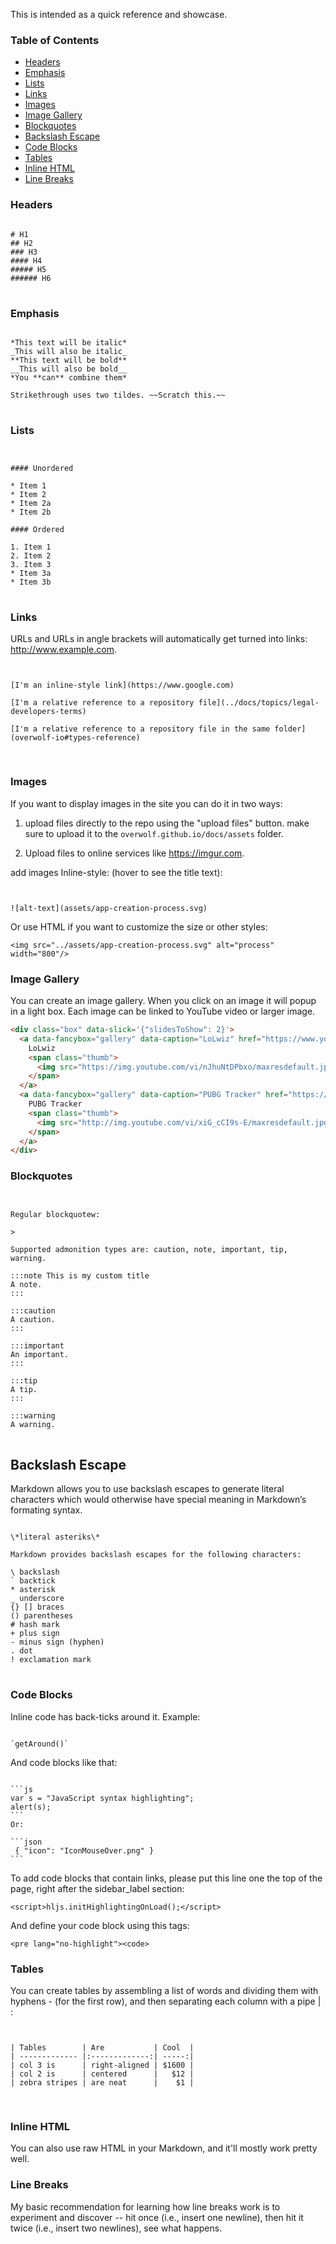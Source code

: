 This is intended as a quick reference and showcase.

### Table of Contents
* [Headers](#headers)
* [Emphasis](#emphasis)
* [Lists](#lists)
* [Links](#links)
* [Images](#images)
* [Image Gallery](#image-gallery)
* [Blockquotes](#blockquotes)
* [Backslash Escape](#backslash-escape)
* [Code Blocks](#code-blocks)
* [Tables](#tables)
* [Inline HTML](#inline-html)
* [Line Breaks](#line-breaks)

### Headers

<pre lang="no-highlight">
<code>
# H1
## H2
### H3
#### H4
##### H5
###### H6
</code>
</pre>

### Emphasis

<pre lang="no-highlight">
<code>
*This text will be italic*
_This will also be italic_
**This text will be bold**
__This will also be bold__
*You **can** combine them*

Strikethrough uses two tildes. ~~Scratch this.~~
</code>
</pre>

### Lists

<pre lang="no-highlight">
<code>

#### Unordered

* Item 1
* Item 2
* Item 2a
* Item 2b

#### Ordered

1. Item 1
2. Item 2
3. Item 3
* Item 3a
* Item 3b
</code>
</pre>

### Links

URLs and URLs in angle brackets will automatically get turned into links: http://www.example.com. 

<pre lang="no-highlight">
<code>

[I'm an inline-style link](https://www.google.com)

[I'm a relative reference to a repository file](../docs/topics/legal-developers-terms)

[I'm a relative reference to a repository file in the same folder](overwolf-io#types-reference)

</code>
</pre>

### Images

If you want to display images in the site you can do it in two ways:

1. upload files directly to the repo using the "upload files" button.
   make sure to upload it to the `overwolf.github.io/docs/assets` folder.
   
2. Upload files to online services like https://imgur.com.

add images Inline-style: (hover to see the title text):

<pre lang="no-highlight"><code>

![alt-text](assets/app-creation-process.svg)
</code></pre>

Or use HTML if you want to customize the size or other styles:

`<img src="../assets/app-creation-process.svg" alt="process" width="800"/>`

### Image Gallery

You can create an image gallery. When you click on an image it will popup in a light box.
Each image can be linked to YouTube video or larger image.

```html
<div class="box" data-slick='{"slidesToShow": 2}'>
  <a data-fancybox="gallery" data-caption="LoLwiz" href="https://www.youtube.com/watch?v=nJhuNtDPbxo">
    LoLwiz
    <span class="thumb">
      <img src="https://img.youtube.com/vi/nJhuNtDPbxo/maxresdefault.jpg" alt="DotaPlus">
    </span>
  </a>
  <a data-fancybox="gallery" data-caption="PUBG Tracker" href="https://www.youtube.com/watch?v=xiG_cCI9s-E">
    PUBG Tracker
    <span class="thumb">
      <img src="http://img.youtube.com/vi/xiG_cCI9s-E/maxresdefault.jpg" alt="DotaPlus">
    </span>
  </a>
</div>
```


### Blockquotes

<pre lang="no-highlight">
<code>

Regular blockquotew:

>

Supported admonition types are: caution, note, important, tip, warning.

:::note This is my custom title
A note.
:::

:::caution
A caution.
:::

:::important
An important.
:::

:::tip
A tip.
:::

:::warning
A warning.
</code>
</pre>

## Backslash Escape

Markdown allows you to use backslash escapes to generate literal characters which would otherwise have special meaning in Markdown’s formating syntax.

<pre lang="no-highlight">
<code>
\*literal asteriks\*

Markdown provides backslash escapes for the following characters:

\ backslash
` backtick
* asterisk
_ underscore
{} [] braces
() parentheses
# hash mark
+ plus sign
- minus sign (hyphen)
. dot
! exclamation mark
</code>
</pre>

### Code Blocks

Inline code has back-ticks around it. Example:

<pre lang="no-highlight"><code>
`getAround()`
</code></pre>

And code blocks like that:

<pre lang="no-highlight"><code>
```js
var s = "JavaScript syntax highlighting";
alert(s);
```
Or:

```json
 { "icon": "IconMouseOver.png" }
```
</code></pre>

To add code blocks that contain links, please put this line one the top of the page, right after the sidebar_label section:

`<script>hljs.initHighlightingOnLoad();</script>`

And define your code block using this tags:

`<pre lang="no-highlight"><code>`

### Tables

You can create tables by assembling a list of words and dividing them with hyphens - (for the first row), and then separating each column with a pipe | :

<pre lang="no-highlight">
<code>

| Tables        | Are           | Cool  |
| ------------- |:-------------:| -----:|
| col 3 is      | right-aligned | $1600 |
| col 2 is      | centered      |   $12 |
| zebra stripes | are neat      |    $1 |

</code>
</pre>

### Inline HTML

You can also use raw HTML in your Markdown, and it'll mostly work pretty well.

### Line Breaks

My basic recommendation for learning how line breaks work is to experiment and discover -- hit <Enter> once (i.e., insert one newline), then hit it twice (i.e., insert two newlines), see what happens.

